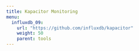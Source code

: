 ```yaml
---
title: Kapacitor Monitoring
menu:
  influxdb_09:
    url: "https://github.com/influxdb/kapacitor"
    weight: 50
    parent: tools
---
```

